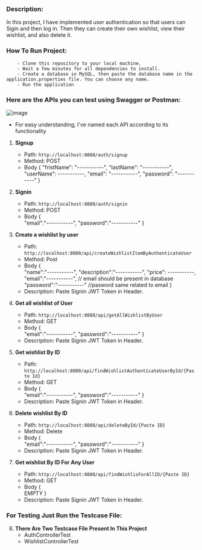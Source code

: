 ### Description:
   In this project, I have implemented user authentication so that users can Sigin and then log in. Then they can create their own wishlist, view their wishlist, and also delete it.


### How To Run Project:
        - Clone this repository to your local machine.
        - Wait a few minutes for all dependencies to install.
        - Create a database in MySQL, then paste the database name in the application.properties file. You can choose any name.
        - Run the application

### Here are the APIs you can test using Swagger or Postman:
![image](https://github.com/ayushraj12009/xindusbackendassignment/assets/51042913/db959f4c-ae9b-40b8-a2cb-9b431273b679)

- For easy understanding, I've named each API according to its functionality

1. **Signup**
   - Path: `http://localhost:8080/auth/signup`
   - Method: POST
   - Body {
    "fristName": "-----------",
    "lastName": "-----------",
    "userName": -----------,
    "email": "-----------", 
    "password": "-----------" 
}


2. **Signin**
   - Path: `http://localhost:8080/auth/signin`
   - Method: POST
   - Body {            
            "email":"-----------",
            "password":"-----------"
          }

3. **Create a wishlist by user**
   - Path: `http://localhost:8080/api/createWishlistItemByAuthenticateUser`
   - Method: Post
   - Body {            
            "name":"-----------",
            "description":"-----------",
            "price": -----------,
            "email":"-----------", // email should be present in database
            "password":"-----------" //pasword same related to email
          }
   - Description: Paste Signin JWT Token in Header.

4. **Get all wishlist of User**
   - Path: `http://localhost:8080/api/getAllWishlistByUser`
   - Method: GET
   - Body {            
            "email":"-----------",
            "password":"-----------"
          }
   - Description: Paste Signin JWT Token in Header.


5. **Get wishlist By ID**
   - Path: `http://localhost:8080/api/findWishlistAuthenticateUserById/{Paste Id}`
   - Method: GET
   - Body {            
            "email":"-----------",
            "password":"-----------"
          }
   - Description: Paste Signin JWT Token in Header.

6. **Delete wishlist By ID**
   - Path: `http://localhost:8080/api/deleteById/{Paste ID}`
   - Method: Delete
   - Body {            
            "email":"-----------",
            "password":"-----------"
          }
   - Description: Paste Signin JWT Token in Header.


7. **Get wishlist By ID For Any User**
   - Path: `http://localhost:8080/api/findWishlisForAllID/{Paste ID}`
   - Method: GET
   - Body {            
            EMPTY
          }
   - Description: Paste Signin JWT Token in Header.
     
### For Testing Just Run the Testcase File:
8. **There Are Two Testcase File Present In This Project**
   - AuthControllerTest
   - WishlistControllerTest 

